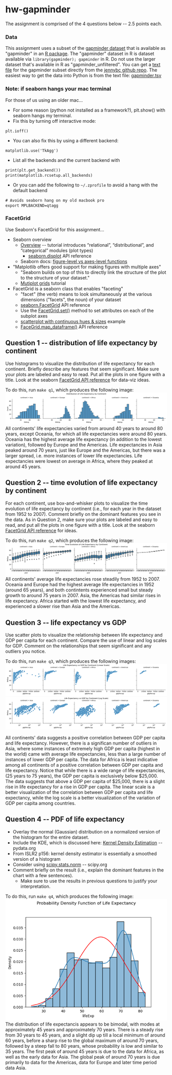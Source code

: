 # hw-gapminder

The assignment is comprised of the 4 questions below -- 2.5 points each.

### Data

This assignment uses a subset of the [gapminder dataset](https://www.gapminder.org/data/) 
that is available as "gapminder" in an [R package](https://cran.r-project.org/web/packages/gapminder/README.html).
The "gapminder" dataset in R is dataset available via `library(gapminder); gapminder` in R. 
Do not use the larger dataset that's available in R as "gapminder_unfiltered".
You can get a [text file](https://github.com/jennybc/gapminder#plain-text-delimited-files)
for the gapminder subset directly from the [jennybc github repo](https://github.com/jennybc/gapminder).
The easiest way to get the data into Python is from the text file: 
[gapminder.tsv](https://github.com/jennybc/gapminder/blob/main/inst/extdata/gapminder.tsv)

### Note: if seaborn hangs your mac terminal

For those of us using an older mac...

* For some reason (python not installed as a framework?), plt.show() with seaborn hangs my terminal.  
* Fix this by turning off interactive mode:
```
plt.ioff()
```
* You can also fix this by using a different backend:
```
matplotlib.use('TkAgg')
```
* List all the backends and the current backend with
```
print(plt.get_backend())
print(matplotlib.rcsetup.all_backends)
```
* Or you can add the following to `~/.zprofile` to avoid a hang with the default backend
```
# Avoids seaborn hang on my old macbook pro
export MPLBACKEND=qtagg
```

### FacetGrid

Use Seaborn's FacetGrid for this assignment...

* Seaborn overview
  * [Overview](https://seaborn.pydata.org/tutorial/function_overview.html) -- tutorial introduces “relational”, “distributional”, and “categorical” modules (plot types)
    * [seaborn.displot](https://seaborn.pydata.org/generated/seaborn.displot.html) API reference
  * Seaborn docs: [figure-level vs axes-level functions](https://seaborn.pydata.org/tutorial/function_overview.html)
* "Matplotlib offers good support for making figures with multiple axes"
  * "Seaborn builds on top of this to directly link the structure of the plot to the structure of your dataset."
  * [Mutiplot grids](https://seaborn.pydata.org/tutorial/axis_grids.html) tutorial
* FacetGrid is a seaborn class that enables "faceting"
  * "facet" (the verb) means to look simultaneously at the various dimensions ("facets", the noun) of your dataset
  * [seaborn.FacetGrid](https://seaborn.pydata.org/generated/seaborn.FacetGrid.html) API reference
  * Use the [FacetGrid.set()](https://seaborn.pydata.org/generated/seaborn.FacetGrid.set.html) method to set attributes on each of the subplot axes
  * [scatterplot with continuous hues & sizes](https://seaborn.pydata.org/examples/scatterplot_sizes.html) example
  * [FaceGrid.map_dataframe()](https://seaborn.pydata.org/generated/seaborn.FacetGrid.map_dataframe.html) API reference

## Question 1 -- distribution of life expectancy by continent

Use histograms to visualize the distribution of life expectancy for each continent.
Briefly describe any features that seem significant. 
Make sure your plots are labeled and easy to read. 
Put all the plots in one figure with a title.
Look at the seaborn [FacetGrid API reference](https://seaborn.pydata.org/generated/seaborn.FacetGrid.html)
for data-viz ideas.

To do this, run `make q1`, which produces the following image:
![](figs/distribution_LE_by_continent.png)
All continents' life expectancies varied from around 40 years to around 80 years, except Oceania, for which all life expectancies were around 80 years.
Oceania has the highest average life expectancy (in addition to the lowest variation), followed by Europe and the Americas. Life expectancies in Asia peaked around 70 years, just like Europe and the Americas, but there was a larger spread, i.e. more instances of lower life expectancies.
Life expectancies were lowest on average in Africa, where they peaked at around 45 years.

## Question 2 -- time evolution of life expectancy by continent

For each continent, use box-and-whisker plots to visualize the time evolution of life expectancy by 
continent (i.e., for each year in the dataset from 1952 to 2007).
Comment briefly on the dominant features you see in the data.
As in Question 2, make sure your plots are labeled and easy to read, and put all the plots in one figure with a title.
Look at the seaborn [FacetGrid API reference](https://seaborn.pydata.org/generated/seaborn.FacetGrid.html)
for ideas.

To do this, run `make q2`, which produces the following image:
![](figs/time_evolution_LE_by_continent.png)
All continents' average life expectancies rose steadily from 1952 to 2007. 
Oceania and Europe had the highest average life expectancies in 1952 (around 65 years), and both contintents experienced small but steady growth to around 75 years in 2007.
Asia, the Americas had similar rises in life expectancy. Africa started with the lowest life expectancy, and experienced a slower rise than Asia and the Americas.

## Question 3 -- life expectancy vs GDP

Use scatter plots to visualize the relationship between life expectancy and GDP per capita for each continent.
Compare the use of linear and log scales for GDP. 
Comment on the relationships that seem significant and any outliers you notice.

To do this, run `make q3`, which produces the following images:
![](figs/LE_vs_GDPpercapita_linear_scale.png)
![](figs/LE_vs_GDPpercapita_log_scale.png)

All continents' data suggests a positive correlation between GDP per capita and life expectancy. However, there is a significan number of outliers in Asia, where some instances of extremely high GDP per capita (highest in the world) came with average life expectancies, less than a large number of instances of lower GDP per capita.
The data for Africa is least indicative among all continents of a positive correlation between GDP per capita and life expectancy. Notice that while there is a wide range of life expectancies, (25 years to 75 years), the GDP per capita is exclusively below $25,000.
The data suggests that above a GDP per capita of $25,000, there is a slight rise in life expectancy for a rise in GDP per capita.
The linear scale is a better visualization of the correlation between GDP per capita and life expectancy, while the log scale is a better visualization of the variation of GDP per capita among countries.

## Question 4 -- PDF of life expectancy

* Overlay the normal (Gaussian) distribution on a normalized version of the histogram for the entire dataset.
* Include the KDE, which is discussed here: [Kernel Density Estimation](https://seaborn.pydata.org/tutorial/distributions.html#kernel-density-estimation) -- pydata.org
* From ISLR2 p156: kernel density estimator is essentially a smoothed version of a histogram
* Consider using [scipy.stats.norm](https://docs.scipy.org/doc/scipy/reference/generated/scipy.stats.norm.html) -- scipy.org
* Comment briefly on the result (i.e., explain the dominant features in the chart with a few sentences).
  * Make sure to use the results in previous questions to justify your interpretation.

To do this, run `make q4`, which produces the following image:
![](figs/PDF_of_LE.png)
The distribution of life expectancis appears to be bimodal, with modes at approximately 45 years and approximately 70 years. There is a steady rise from 30 years to 45 years, and a slight dip up till a local minimum of around 60 years, before a sharp rise to the global maximum of around 70 years, followed by a steep fall to 80 years, whose probability is low and similar to 35 years.
The first peak of around 45 years is due to the data for Africa, as well as the early data for Asia.
The global peak of around 70 years is due primarily to data for the Americas, data for Europe and later time period data Asia.